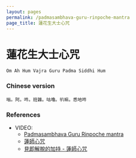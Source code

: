 ```yaml
---
layout: pages
permalink: /padmasambhava-guru-rinpoche-mantra
page_title: 蓮花生大士心咒
---
```


# 蓮花生大士心咒

```
Om Ah Hum Vajra Guru Padma Siddhi Hum
```

### Chinese version

```
嗡。阿。吽。班雜。咕嚕。叭嘛。悉地吽
```

### References

- VIDEO:
  - [Padmasambhava Guru Rinpoche mantra](https://www.youtube.com/watch?v=zJElmjFnp8M)
  - [蓮師心咒](https://www.youtube.com/watch?v=bBETUQNRmc0)
  - [見即解脫的加持 - 蓮師心咒](https://www.youtube.com/watch?v=hSvRRv86jt0)
